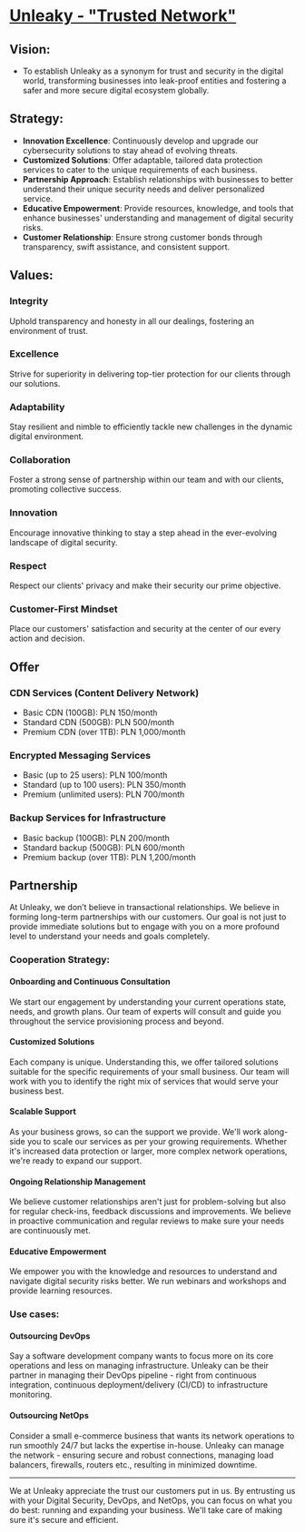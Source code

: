 # [Unleaky - "Trusted Network"](http://www.unleaky.com)


## Vision: 
+ To establish Unleaky as a synonym for trust and security in the digital world, transforming businesses into leak-proof entities and fostering a safer and more secure digital ecosystem globally.

## Strategy: 

+ **Innovation Excellence**: Continuously develop and upgrade our cybersecurity solutions to stay ahead of evolving threats. 
+ **Customized Solutions**: Offer adaptable, tailored data protection services to cater to the unique requirements of each business. 
+ **Partnership Approach**: Establish relationships with businesses to better understand their unique security needs and deliver personalized service.
+ **Educative Empowerment**: Provide resources, knowledge, and tools that enhance businesses' understanding and management of digital security risks.
+ **Customer Relationship**: Ensure strong customer bonds through transparency, swift assistance, and consistent support.

## Values: 

### Integrity
Uphold transparency and honesty in all our dealings, fostering an environment of trust.

### Excellence
Strive for superiority in delivering top-tier protection for our clients through our solutions.

### Adaptability
Stay resilient and nimble to efficiently tackle new challenges in the dynamic digital environment.

### Collaboration
Foster a strong sense of partnership within our team and with our clients, promoting collective success.

### Innovation
Encourage innovative thinking to stay a step ahead in the ever-evolving landscape of digital security.

### Respect
Respect our clients' privacy and make their security our prime objective.

### Customer-First Mindset
Place our customers' satisfaction and security at the center of our every action and decision.


## Offer

### CDN Services (Content Delivery Network)
- Basic CDN (100GB): PLN 150/month
- Standard CDN (500GB): PLN 500/month
- Premium CDN (over 1TB): PLN 1,000/month

### Encrypted Messaging Services
- Basic (up to 25 users): PLN 100/month
- Standard (up to 100 users): PLN 350/month
- Premium (unlimited users): PLN 700/month

### Backup Services for Infrastructure
- Basic backup (100GB): PLN 200/month
- Standard backup (500GB): PLN 600/month
- Premium backup (over 1TB): PLN 1,200/month


## Partnership

At Unleaky, we don’t believe in transactional relationships. 
We believe in forming long-term partnerships with our customers. 
Our goal is not just to provide immediate solutions but to engage with you on a more profound level to understand your needs and goals completely.

### Cooperation Strategy:

#### Onboarding and Continuous Consultation
We start our engagement by understanding your current operations state, needs, and growth plans. Our team of experts will consult and guide you throughout the service provisioning process and beyond.

#### Customized Solutions
Each company is unique. Understanding this, we offer tailored solutions suitable for the specific requirements of your small business. Our team will work with you to identify the right mix of services that would serve your business best.

#### Scalable Support
As your business grows, so can the support we provide. We'll work along-side you to scale our services as per your growing requirements. Whether it's increased data protection or larger, more complex network operations, we're ready to expand our support.

#### Ongoing Relationship Management
We believe customer relationships aren't just for problem-solving but also for regular check-ins, feedback discussions and improvements. We believe in proactive communication and regular reviews to make sure your needs are continuously met.

#### Educative Empowerment
We empower you with the knowledge and resources to understand and navigate digital security risks better. We run webinars and workshops and provide learning resources.



### Use cases:

#### Outsourcing DevOps
Say a software development company wants to focus more on its core operations and less on managing infrastructure. 
Unleaky can be their partner in managing their DevOps pipeline - right from continuous integration, continuous deployment/delivery (CI/CD) to infrastructure monitoring.

#### Outsourcing NetOps
Consider a small e-commerce business that wants its network operations to run smoothly 24/7 but lacks the expertise in-house. 
Unleaky can manage the network - ensuring secure and robust connections, managing load balancers, firewalls, routers etc., resulting in minimized downtime.

---

We at Unleaky appreciate the trust our customers put in us. 
By entrusting us with your Digital Security, DevOps, and NetOps, you can focus on what you do best: running and expanding your business. 
We'll take care of making sure it's secure and efficient.

